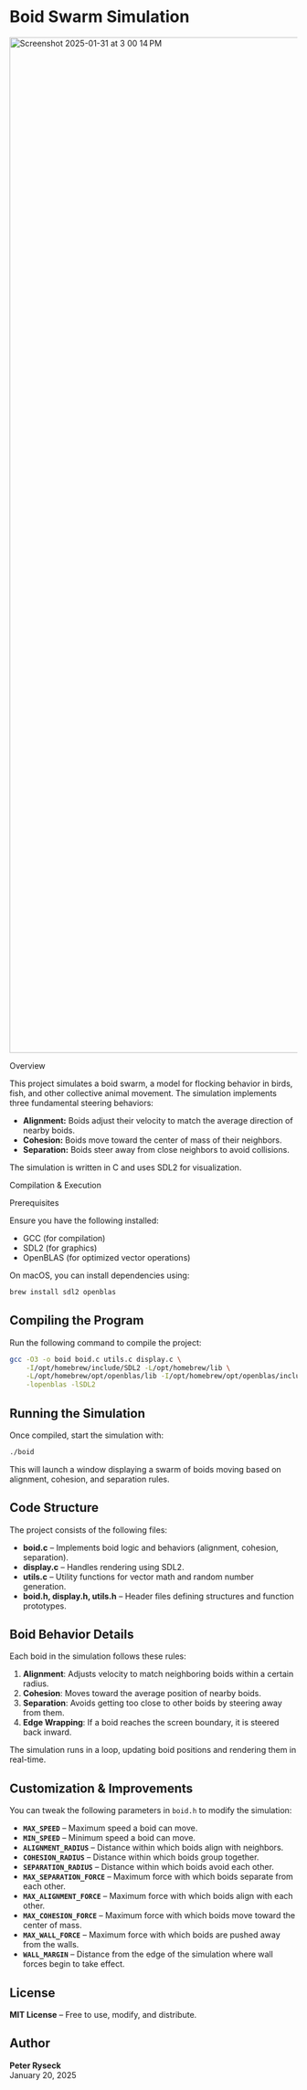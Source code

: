 # Boid Swarm Simulation

<img width="1779" alt="Screenshot 2025-01-31 at 3 00 14 PM" src="https://github.com/user-attachments/assets/257dbac8-d7dd-4118-8b3b-2f7964850435" />

Overview

This project simulates a boid swarm, a model for flocking behavior in birds, fish, and other collective animal movement. The simulation implements three fundamental steering behaviors:

*   **Alignment:** Boids adjust their velocity to match the average direction of nearby boids.
*   **Cohesion:** Boids move toward the center of mass of their neighbors.
*   **Separation:** Boids steer away from close neighbors to avoid collisions.

The simulation is written in C and uses SDL2 for visualization.

Compilation & Execution

Prerequisites

Ensure you have the following installed:

*   GCC (for compilation)
*   SDL2 (for graphics)
*   OpenBLAS (for optimized vector operations)

On macOS, you can install dependencies using:

```bash
brew install sdl2 openblas
```

## Compiling the Program

Run the following command to compile the project:

```bash
gcc -O3 -o boid boid.c utils.c display.c \
    -I/opt/homebrew/include/SDL2 -L/opt/homebrew/lib \
    -L/opt/homebrew/opt/openblas/lib -I/opt/homebrew/opt/openblas/include \
    -lopenblas -lSDL2
```

## Running the Simulation

Once compiled, start the simulation with:

```sh
./boid
```

This will launch a window displaying a swarm of boids moving based on alignment, cohesion, and separation rules.

## Code Structure

The project consists of the following files:
- **boid.c** – Implements boid logic and behaviors (alignment, cohesion, separation).
- **display.c** – Handles rendering using SDL2.
- **utils.c** – Utility functions for vector math and random number generation.
- **boid.h, display.h, utils.h** – Header files defining structures and function prototypes.

## Boid Behavior Details

Each boid in the simulation follows these rules:
1. **Alignment**: Adjusts velocity to match neighboring boids within a certain radius.
2. **Cohesion**: Moves toward the average position of nearby boids.
3. **Separation**: Avoids getting too close to other boids by steering away from them.
4. **Edge Wrapping**: If a boid reaches the screen boundary, it is steered back inward.

The simulation runs in a loop, updating boid positions and rendering them in real-time.

## Customization & Improvements

You can tweak the following parameters in `boid.h` to modify the simulation:

- **`MAX_SPEED`** – Maximum speed a boid can move.
- **`MIN_SPEED`** – Minimum speed a boid can move.
- **`ALIGNMENT_RADIUS`** – Distance within which boids align with neighbors.
- **`COHESION_RADIUS`** – Distance within which boids group together.
- **`SEPARATION_RADIUS`** – Distance within which boids avoid each other.
- **`MAX_SEPARATION_FORCE`** – Maximum force with which boids separate from each other.
- **`MAX_ALIGNMENT_FORCE`** – Maximum force with which boids align with each other.
- **`MAX_COHESION_FORCE`** – Maximum force with which boids move toward the center of mass.
- **`MAX_WALL_FORCE`** – Maximum force with which boids are pushed away from the walls.
- **`WALL_MARGIN`** – Distance from the edge of the simulation where wall forces begin to take effect.

## License

**MIT License** – Free to use, modify, and distribute.

## Author

**Peter Ryseck**  
January 20, 2025

